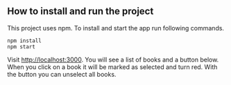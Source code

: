## How to install and run the project

This project uses npm. To install and start the app run following commands.

```
npm install
npm start
```

Visit [http://localhost:3000](http://localhost:3000). You will see a list of books and a button below. When you click on a book it will be marked as selected and turn red. With the button you can unselect all books.